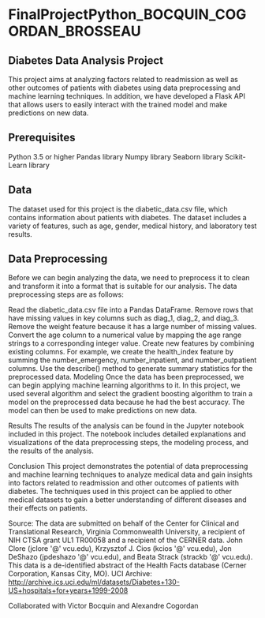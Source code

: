 # FinalProjectPython_BOCQUIN_COGORDAN_BROSSEAU

## Diabetes Data Analysis Project
This project aims at analyzing factors related to readmission as well as other outcomes of patients with diabetes using data preprocessing and machine learning techniques. In addition, we have developed a Flask API that allows users to easily interact with the trained model and make predictions on new data.

## Prerequisites

Python 3.5 or higher
Pandas library
Numpy library
Seaborn library
Scikit-Learn library

## Data
The dataset used for this project is the diabetic_data.csv file, which contains information about patients with diabetes. The dataset includes a variety of features, such as age, gender, medical history, and laboratory test results.

## Data Preprocessing
Before we can begin analyzing the data, we need to preprocess it to clean and transform it into a format that is suitable for our analysis. The data preprocessing steps are as follows:


Read the diabetic_data.csv file into a Pandas DataFrame.
Remove rows that have missing values in key columns such as diag_1, diag_2, and diag_3.
Remove the weight feature because it has a large number of missing values.
Convert the age column to a numerical value by mapping the age range strings to a corresponding integer value.
Create new features by combining existing columns. For example, we create the health_index feature by summing the number_emergency, number_inpatient, and number_outpatient columns.
Use the describe() method to generate summary statistics for the preprocessed data.
Modeling
Once the data has been preprocessed, we can begin applying machine learning algorithms to it. In this project, we used several algorithm and select the gradient boosting algorithm to train a model on the preprocessed data because he had the best accuracy. The model can then be used to make predictions on new data.

Results
The results of the analysis can be found in the Jupyter notebook included in this project. The notebook includes detailed explanations and visualizations of the data preprocessing steps, the modeling process, and the results of the analysis.

Conclusion
This project demonstrates the potential of data preprocessing and machine learning techniques to analyze medical data and gain insights into factors related to readmission and other outcomes of patients with diabetes. The techniques used in this project can be applied to other medical datasets to gain a better understanding of different diseases and their effects on patients.

Source: The data are submitted on behalf of the Center for Clinical and Translational Research, Virginia Commonwealth University, a recipient of NIH CTSA grant UL1 TR00058 and a recipient of the CERNER data. John Clore (jclore '@' vcu.edu), Krzysztof J. Cios (kcios '@' vcu.edu), Jon DeShazo (jpdeshazo '@' vcu.edu), and Beata Strack (strackb '@' vcu.edu). This data is a de-identified abstract of the Health Facts database (Cerner Corporation, Kansas City, MO). UCI Archive: http://archive.ics.uci.edu/ml/datasets/Diabetes+130-US+hospitals+for+years+1999-2008

Collaborated with Victor Bocquin and Alexandre Cogordan
